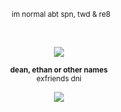 
<p align="center" dir="auto"> 
<sub>  ‎   ‎ im normal abt spn, twd & re8   </sub>
</p> ‎ ‎ 
<p align="center" dir="auto"><a target="_blank" rel="noopener noreferrer nofollow" href=><img src="https://i.postimg.cc/9MfLrJ5K/Untitled78-20250927161501.png" style="max-width: 100%;"></a>
</p>
<p align="center" dir="auto">
<sub><b>dean, ethan or other names</b> <br/>
exfriends dni</sub>
</p>
<p align="center" dir="auto">
<img src="https://spotify-github-profile.kittinanx.com/api/view?uid=3144t4e3cclfn2vqfpxbzp5hkqga&cover_image=true&theme=natemoo-re&show_offline=false&background_color=121212&interchange=false&bar_color=334833&bar_color_cover=false)](https://github.com/kittinan/spotify-github-profile)" style="max-width: 100%;"></a>
<p align="center" dir="auto"> 

</p>

